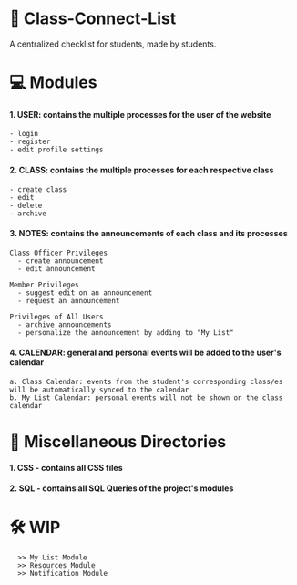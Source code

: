 # 📝 Class-Connect-List 
A centralized checklist for students, made by students.

# 💻 Modules
#### 1. USER: contains the multiple processes for the user of the website
    - login 
    - register
    - edit profile settings
#### 2. CLASS: contains the multiple processes for each respective class
    - create class
    - edit 
    - delete
    - archive
#### 3. NOTES: contains the announcements of each class and its processes
    Class Officer Privileges
      - create announcement
      - edit announcement
      
    Member Privileges
      - suggest edit on an announcement
      - request an announcement
      
    Privileges of All Users
      - archive announcements
      - personalize the announcement by adding to "My List"
      
#### 4. CALENDAR: general and personal events will be added to the user's calendar
    a. Class Calendar: events from the student's corresponding class/es will be automatically synced to the calendar
    b. My List Calendar: personal events will not be shown on the class calendar

# 📁 Miscellaneous Directories
#### 1. CSS - contains all CSS files
#### 2. SQL - contains all SQL Queries of the project's modules

# 🛠 WIP 
      >> My List Module
      >> Resources Module
      >> Notification Module
